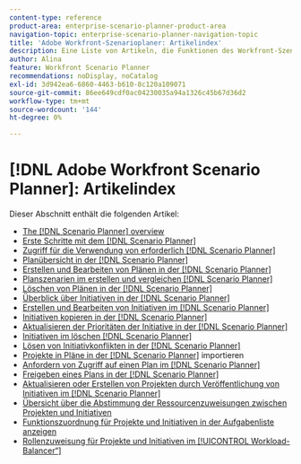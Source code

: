 ```yaml
---
content-type: reference
product-area: enterprise-scenario-planner-product-area
navigation-topic: enterprise-scenario-planner-navigation-topic
title: 'Adobe Workfront-Szenarioplaner: Artikelindex'
description: Eine Liste von Artikeln, die Funktionen des Workfront-Szenarioplaners beschreiben.
author: Alina
feature: Workfront Scenario Planner
recommendations: noDisplay, noCatalog
exl-id: 3d942ea6-6860-4463-b610-8c120a109071
source-git-commit: 86ee649cdf0ac04230035a94a1326c45b67d36d2
workflow-type: tm+mt
source-wordcount: '144'
ht-degree: 0%

---
```


# [!DNL Adobe Workfront Scenario Planner]: Artikelindex

Dieser Abschnitt enthält die folgenden Artikel:

* [The [!DNL Scenario Planner] overview](../scenario-planner/scenario-planner-overview.md)
* [Erste Schritte mit dem [!DNL Scenario Planner]](../scenario-planner/get-started-with-scenario-planning.md)
* [Zugriff für die Verwendung von erforderlich [!DNL Scenario Planner]](../scenario-planner/access-needed-to-use-sp.md)
* [Planübersicht in der [!DNL Scenario Planner]](../scenario-planner/plans-overview.md)
* [Erstellen und Bearbeiten von Plänen in der [!DNL Scenario Planner]](../scenario-planner/create-and-edit-plans.md)
* [Planszenarien im erstellen und vergleichen [!DNL Scenario Planner]](../scenario-planner/create-and-compare-scenarios-for-a-plan.md)
* [Löschen von Plänen in der [!DNL Scenario Planner]](../scenario-planner/delete-plans.md)
* [Überblick über Initiativen in der [!DNL Scenario Planner]](../scenario-planner/initiatives-overview.md)
* [Erstellen und Bearbeiten von Initiativen im [!DNL Scenario Planner]](../scenario-planner/create-and-edit-initiatives.md)
* [Initiativen kopieren in der [!DNL Scenario Planner]](../scenario-planner/copy-initiatives.md)
* [Aktualisieren der Prioritäten der Initiative in der [!DNL Scenario Planner]](../scenario-planner/prioritize-initiatives.md)
* [Initiativen im löschen [!DNL Scenario Planner]](../scenario-planner/delete-initiatives.md)
* [Lösen von Initiativkonflikten in der [!DNL Scenario Planner]](../scenario-planner/resolve-conflicts-in-sp.md)
* [Projekte in Pläne in der  [!DNL Scenario Planner]](../scenario-planner/import-projects-to-plans.md) importieren
* [Anfordern von Zugriff auf einen Plan im [!DNL Scenario Planner]](../scenario-planner/request-access-to-plan.md)
* [Freigeben eines Plans in der [!DNL Scenario Planner]](../scenario-planner/share-a-plan.md)
* [Aktualisieren oder Erstellen von Projekten durch Veröffentlichung von Initiativen im [!DNL Scenario Planner]](../scenario-planner/publish-scenarios-update-projects.md)
* [Übersicht über die Abstimmung der Ressourcenzuweisungen zwischen Projekten und Initiativen](../scenario-planner/overview-reconcile-allocations-between-projects-initiatives.md)
* [Funktionszuordnung für Projekte und Initiativen in der Aufgabenliste anzeigen](../scenario-planner/show-role-allocation-task-list-nwe.md)
* [Rollenzuweisung für Projekte und Initiativen im [!UICONTROL Workload-Balancer“ &#x200B;]](../scenario-planner/show-role-allocation-workload-balancer.md)

 

